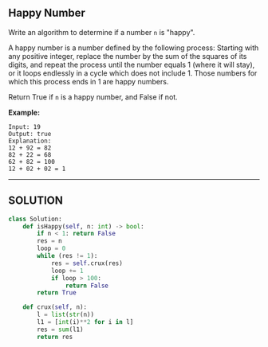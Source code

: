 ## Happy Number

Write an algorithm to determine if a number `n` is "happy".

A happy number is a number defined by the following process: Starting with any positive integer, replace the number by the sum of the squares of its digits, and repeat the process until the number equals 1 (where it will stay), or it loops endlessly in a cycle which does not include 1. Those numbers for which this process ends in 1 are happy numbers.

Return True if `n` is a happy number, and False if not.

__Example:__
```
Input: 19
Output: true
Explanation: 
12 + 92 = 82
82 + 22 = 68
62 + 82 = 100
12 + 02 + 02 = 1
```
---

## SOLUTION

```python
class Solution:
    def isHappy(self, n: int) -> bool:
        if n < 1: return False
        res = n
        loop = 0
        while (res != 1):
            res = self.crux(res)
            loop += 1
            if loop > 100:
                return False
        return True

    def crux(self, n):
        l = list(str(n))
        l1 = [int(i)**2 for i in l]
        res = sum(l1)
        return res
```
